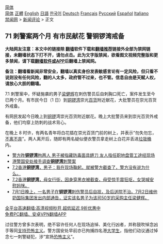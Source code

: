 <!-- 面包屑导航 --> <div class="breadcrumb"><!-- GTranslate: https://gtranslate.io/ -->  <div class="switcher notranslate">  <div class="selected">  <a href="#" onclick="return false;"> 简体</a>  </div>  <div class="option">  <a href="https://www.bannedbook.org" onclick="doGTranslate('zh-CN|zh-CN');jQuery('div.switcher div.selected a').html(jQuery(this).html());return false;" title="简体中文" class="nturl selected"> 简体</a>  <a href="https://www.bannedbook.org/zh-tw/" onclick="doGTranslate('zh-CN|zh-TW');jQuery('div.switcher div.selected a').html(jQuery(this).html());return false;" title="繁體中文" class="nturl"> 正體</a>  <a href="https://www.bannedbook.org/en/" onclick="doGTranslate('zh-CN|en');jQuery('div.switcher div.selected a').html(jQuery(this).html());return false;" title="English" class="nturl"> English</a>  <a href="https://www.bannedbook.org/ja/" onclick="doGTranslate('zh-CN|ja');jQuery('div.switcher div.selected a').html(jQuery(this).html());return false;" title="日本語" class="nturl"> 日語</a>  <a href="https://www.bannedbook.org/ko/" onclick="doGTranslate('zh-CN|ko');jQuery('div.switcher div.selected a').html(jQuery(this).html());return false;" title="한국어" class="nturl"> 한국어</a>  <a href="https://www.bannedbook.org/de/" onclick="doGTranslate('zh-CN|de');jQuery('div.switcher div.selected a').html(jQuery(this).html());return false;" title="Deutsch" class="nturl"> Deutsch</a>  <a href="https://www.bannedbook.org/fr/" onclick="doGTranslate('zh-CN|fr');jQuery('div.switcher div.selected a').html(jQuery(this).html());return false;" title="Français" class="nturl"> Français</a>  <a href="https://www.bannedbook.org/ru/" onclick="doGTranslate('zh-CN|ru');jQuery('div.switcher div.selected a').html(jQuery(this).html());return false;" title="Русский" class="nturl"> Русский</a>  <a href="https://www.bannedbook.org/es/" onclick="doGTranslate('zh-CN|es');jQuery('div.switcher div.selected a').html(jQuery(this).html());return false;" title="Español" class="nturl"> Español</a>  <a href="https://www.bannedbook.org/it/" onclick="doGTranslate('zh-CN|it');jQuery('div.switcher div.selected a').html(jQuery(this).html());return false;" title="Italiano" class="nturl"> Italiano</a>  </div>  </div>      <div class='breadcrumb-sub'><!-- Breadcrumb NavXT 6.3.0 --> <a href="https://www.bannedbook.org/" class="home">禁闻网</a> &gt; <a href="https://www.bannedbook.org/bnews/comments/" class="category">新闻评论</a> &gt; 正文</div></div><h2>71 刺警案两个月 有市民献花 警铜锣湾戒备</h2> <p class="notice"><b>大陆网友注意：本文中的链接除 <a href="https://github.com/bannedbook/fanqiang" >翻墙</a>软件下载和<a href="https://github.com/killgcd/justmysocks/blob/master/README.md">翻墙推荐</a>链接外全部为禁网链接，未翻墙状态下打不开，请勿点击。此为文字版禁闻，欲看图文视频完整版和更多禁闻，请下载<a href="https://github.com/bannedbook/fanqiang">翻墙软件或APP</a>后翻墙上禁闻网。</p><p>备注：翻墙看新闻非常安全，翻墙以真实身份发表敏感言论有一定风险，但只看不说则没有任何风险，翻的人太多，政府管不过来，也不管。信息自由是天赋人权，请放心大胆的翻墙。</b></p>  <div class="entry">  <p>7.1 刺警案中，怀疑施袭的男子<a href="https://www.bannedbook.org/bnews/tag/%e6%a2%81%e5%81%a5%e8%be%89/" class="st_tag internal_tag" rel="tag" title="标签 梁健辉 下的日志">梁健辉</a>在刺伤警员后自刺胸口死亡，案件发生至今已两个月。有市民今日（1 日）到<a href="https://www.bannedbook.org/bnews/tag/%E9%93%9C%E9%94%A3%E6%B9%BE/" class="st_tag internal_tag" rel="tag" title="标签 铜锣湾 下的日志">铜锣湾</a>崇光<a href="https://www.bannedbook.org/bnews/tag/%E7%99%BE%E8%B4%A7/" class="st_tag internal_tag" rel="tag" title="标签 百货 下的日志">百货</a>附近献花，大批警员在崇光百货外戒备。</p> <p>有网民发起今日晚上到<a href="https://www.bannedbook.org/bnews/tag/%E9%93%9C%E9%94%A3/" class="st_tag internal_tag" rel="tag" title="标签 铜锣 下的日志">铜锣</a>湾崇光百货附近献花。晚上大批警员来到崇光百货外戒备，他们均穿上防刺的战术背心。</p>  <p>在晚上 8 时许，有两名青年将白花插在崇光百货门前的树上，并表示“勿失勿忘，<a href="https://www.bannedbook.org/bnews/tag/%E4%B8%8D%E7%A6%BB%E4%B8%8D%E5%BC%83/" class="st_tag internal_tag" rel="tag" title="标签 不离不弃 下的日志">不离不弃</a>”。两人离开后，随即有两名疑似便衣警员拿走树上白花并丢进<a href="https://www.bannedbook.org/bnews/tag/%e5%9e%83%e5%9c%be%e6%a1%b6/" class="st_tag internal_tag" rel="tag" title="标签 垃圾桶 下的日志">垃圾桶</a>内。</p> <ul class='op-related-articles' title='相关阅读'> <li><a href='https://www.bannedbook.org/bnews/comments/20210708/1582895.html' target='_blank'>警方昨<b>铜锣湾</b>拘两人 男子被指藏防毒面具鎅刀 友人指任职地盘管工途经现场</a></li> <li><a href='https://www.bannedbook.org/bnews/baitai/20210704/1580292.html' target='_blank'>港警国安处接手调查<b>铜锣湾</b>刺警案</a></li> <li><a href='https://www.bannedbook.org/bnews/bannedvideo/20210704/1580105.html' target='_blank'>7.2香港<b>铜锣湾</b>，男子：我在现场鞠躬，就被警方截查了，警方没有说为什么。</a></li> <li><a href='https://www.bannedbook.org/bnews/bannedvideo/20210704/1580104.html' target='_blank'>7.2香港<b>铜锣湾</b>，母女行街，因身穿黑衣被截查，母受惊手震狂呕，女哭喊安慰妈咪。</a></li> <li><a href='https://www.bannedbook.org/bnews/bannedvideo/20210704/1580089.html' target='_blank'>7月1日晚上，一名男子在<b>铜锣湾</b>刺伤警员后自戕，及后送院不治。7月2日维他奶国际集团发出内部通告，证实该名男子为该司50岁的采购主任梁健辉。</a></li> </ul> <p class="texttj"> <a href="https://github.com/bannedbook/fanqiang/wiki/V2ray%E6%9C%BA%E5%9C%BA" target="_blank">全平台高速翻墙:高清视频秒开,超低延迟,9折优惠中</a><br/> <a href="https://github.com/bannedbook/fanqiang/wiki/%E7%A6%81%E9%97%BB%E7%BD%91%E5%AE%89%E5%8D%93%E7%BF%BB%E5%A2%99%E6%96%B0%E9%97%BBAPP" target="_blank">免费PC翻墙、安卓VPN翻墙APP</a></p> <p>过往警方曾多次表明，绝不容许任何人在现场追悼、美化行凶者，并称鼓吹悼念凶手等同<a href="https://www.bannedbook.org/bnews/tag/%E6%94%AF%E6%8C%81%E6%81%90%E6%80%96%E4%B8%BB%E4%B9%89/" class="st_tag internal_tag" rel="tag" title="标签 支持恐怖主义 下的日志">支持恐怖主义</a>。警方国安处早前亦已拘捕四名港<a href="https://www.bannedbook.org/bnews/tag/%e5%a4%a7%e5%ad%a6%e7%94%9f/" class="st_tag internal_tag" rel="tag" title="标签 大学生 下的日志">大学生</a>，指他们动议通过悼念七一刺警疑犯，涉“宣扬<a href="https://www.bannedbook.org/bnews/tag/%e6%81%90%e6%80%96%e4%b8%bb%e4%b9%89/" class="st_tag internal_tag" rel="tag" title="标签 恐怖主义 下的日志">恐怖主义</a>”。</p><a name='sharetosocial'></a>  <div style="margin-bottom:5px;padding-bottom:5px;clear:both"> <div id="archive-pix-1" class="banner-ads"> <!-- AuctionX Display platform tag START --> <div id="26318x728x90x621x_ADSLOT2" clicktrack="%%CLICK_URL_ESC%%"></div> <!-- AuctionX Display platform tag END --> </div> <div id="archive-pix-2" class="banner-ads"> <!-- AuctionX Display platform tag START --> <div id="26315x300x250x621x_ADSLOT2" clicktrack="%%CLICK_URL_ESC%%"></div> <!-- AuctionX Display platform tag END --> </div> </div>  <div id="archive-pix-1" class="banner-ads"> <!-- AuctionX Display platform tag START --> <div id="26318x728x90x621x_ADSLOT3" clicktrack="%%CLICK_URL_ESC%%"></div> <!-- AuctionX Display platform tag END --> </div> </div><!--END ENTRY--> 